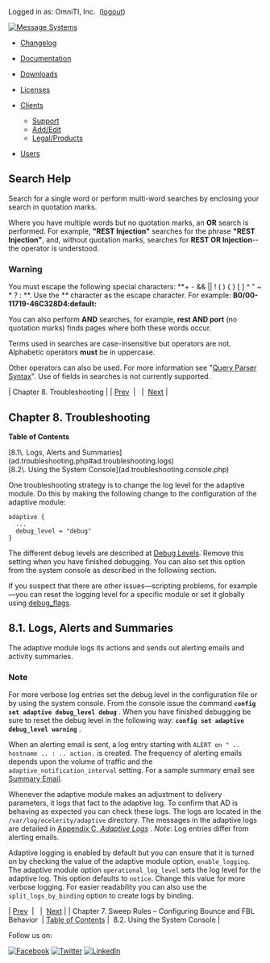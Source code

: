 Logged in as: OmniTI, Inc.  ([logout](https://support.messagesystems.com/logout.php))

[![Message Systems](https://support.messagesystems.com/images/ms-white205.png)](https://support.messagesystems.com/start.php) 

*   [Changelog](https://support.messagesystems.com/start.php?show=changelog)
*   [Documentation](https://support.messagesystems.com/docs/)
*   [Downloads](https://support.messagesystems.com/start.php)

*   [Licenses](https://support.messagesystems.com/license_summary.php)
*   <a href="">Clients</a>
    *   [Support](https://support.messagesystems.com/cs.php)
    *   [Add/Edit](https://support.messagesystems.com/edit_client.php)
    *   [Legal/Products](https://support.messagesystems.com/edit_products.php)
*   [Users](https://support.messagesystems.com/edit_customer.php)

## Search Help

Search for a single word or perform multi-word searches by enclosing your search in quotation marks.

Where you have multiple words but no quotation marks, an **OR** search is performed. For example, **"REST Injection"** searches for the phrase **"REST Injection"**, and, without quotation marks, searches for **REST OR Injection**--the operator is understood.

### Warning

You must escape the following special characters: **+ - && || ! ( ) { } [ ] ^ " ~ * ? : \**. Use the **\** character as the escape character. For example: **B0/00-11719-46C328D4\:default\:**

You can also perform **AND** searches, for example, **rest AND port** (no quotation marks) finds pages where both these words occur.

Terms used in searches are case-insensitive but operators are not. Alphabetic operators **must** be in uppercase.

Other operators can also be used. For more information see "[Query Parser Syntax](https://lucene.apache.org/core/old_versioned_docs/versions/3_0_0/queryparsersyntax.html)". Use of fields in searches is not currently supported.

| Chapter 8. Troubleshooting |
| [Prev](ad.rules.sweep.rules.php)  |   |  [Next](ad.troubleshooting.console.php) |

## Chapter 8. Troubleshooting

**Table of Contents**

<dl class="toc">

<dt>[8.1\. Logs, Alerts and Summaries](ad.troubleshooting.php#ad.troubleshooting.logs)</dt>

<dt>[8.2\. Using the System Console](ad.troubleshooting.console.php)</dt>

</dl>

One troubleshooting strategy is to change the log level for the adaptive module. Do this by making the following change to the configuration of the adaptive module:

```
adaptive {
  ...
  debug_level = "debug"
}
```

The different debug levels are described at [Debug Levels](https://support.messagesystems.com/docs/web-ref/conf.ref.debug_flags.php#conf.ref.debug.levels). Remove this setting when you have finished debugging. You can also set this option from the system console as described in the following section.

If you suspect that there are other issues—scripting problems, for example—you can reset the logging level for a specific module or set it globally using [debug_flags](https://support.messagesystems.com/docs/web-ref/conf.ref.debug_flags.php).

## 8.1. Logs, Alerts and Summaries

The adaptive module logs its actions and sends out alerting emails and activity summaries.

### Note

For more verbose log entries set the debug level in the configuration file or by using the system console. From the console issue the command **`config set adaptive debug_level debug`**                                . When you have finished debugging be sure to reset the debug level in the following way: **`config set adaptive debug_level warning`**                                  .

When an alerting email is sent, a log entry starting with `ALERT on " .. hostname .. : .. action.` is created. The frequency of alerting emails depends upon the volume of traffic and the `adaptive_notification_interval` setting. For a sample summary email see [Summary Email](https://support.messagesystems.com/docs/web-ref/modules.adaptive.php#modules.adaptive.sample.email).

Whenever the adaptive module makes an adjustment to delivery parameters, it logs that fact to the adaptive log. To confirm that AD is behaving as expected you can check these logs. The logs are located in the `/var/log/ecelerity/adaptive` directory. The messages in the adaptive logs are detailed in [Appendix C, *Adaptive Logs*](ad.appendix.logs.php "Appendix C. Adaptive Logs") . *Note*: Log entries differ from alerting emails.

Adaptive logging is enabled by default but you can ensure that it is turned on by checking the value of the adaptive module option, `enable_logging`. The adaptive module option `operational_log_level` sets the log level for the adaptive log. This option defaults to `notice`. Change this value for more verbose logging. For easier readability you can also use the `split_logs_by_binding` option to create logs by binding.

| [Prev](ad.rules.sweep.rules.php)  |   |  [Next](ad.troubleshooting.console.php) |
| Chapter 7. Sweep Rules – Configuring Bounce and FBL Behavior  | [Table of Contents](index.php) |  8.2. Using the System Console |

Follow us on:

[![Facebook](https://support.messagesystems.com/images/icon-facebook.png)](http://www.facebook.com/messagesystems) [![Twitter](https://support.messagesystems.com/images/icon-twitter.png)](http://twitter.com/#!/MessageSystems) [![LinkedIn](https://support.messagesystems.com/images/icon-linkedin.png)](http://www.linkedin.com/company/message-systems)
